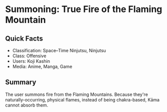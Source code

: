 # Summoning: True Fire of the Flaming Mountain

## Quick Facts
- Classification: Space–Time Ninjutsu, Ninjutsu
- Class: Offensive
- Users: Koji Kashin
- Media: Anime, Manga, Game

## Summary
The user summons fire from the Flaming Mountains. Because they're naturally-occurring, physical flames, instead of being chakra-based, Kāma cannot absorb them.
